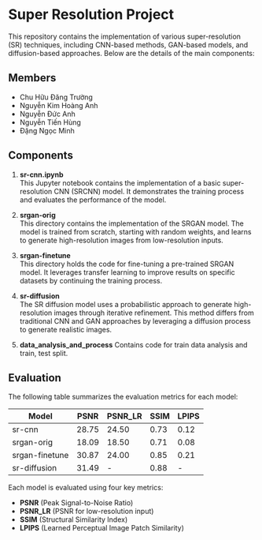 # Super Resolution Project

This repository contains the implementation of various super-resolution (SR) techniques, including CNN-based methods, GAN-based models, and diffusion-based approaches. Below are the details of the main components:

## Members
- Chu Hữu Đăng Trường
- Nguyễn Kim Hoàng Anh
- Nguyễn Đức Anh
- Nguyễn Tiến Hùng
- Đặng Ngọc Minh

## Components

1. **sr-cnn.ipynb**  
   This Jupyter notebook contains the implementation of a basic super-resolution CNN (SRCNN) model. It demonstrates the training process and evaluates the performance of the model.

2. **srgan-orig**  
   This directory contains the implementation of the SRGAN model. The model is trained from scratch, starting with random weights, and learns to generate high-resolution images from low-resolution inputs.

3. **srgan-finetune**  
   This directory holds the code for fine-tuning a pre-trained SRGAN model. It leverages transfer learning to improve results on specific datasets by continuing the training process.

4. **sr-diffusion**  
   The SR diffusion model uses a probabilistic approach to generate high-resolution images through iterative refinement. This method differs from traditional CNN and GAN approaches by leveraging a diffusion process to generate realistic images.

5. **data_analysis_and_process**
   Contains code for train data analysis and train, test split.

## Evaluation

The following table summarizes the evaluation metrics for each model:

| Model           | PSNR  | PSNR_LR | SSIM  | LPIPS |
|-----------------|-------|---------|-------|-------|
| sr-cnn          | 28.75 | 24.50   | 0.73  | 0.12  |
| srgan-orig      | 18.09 | 18.50   | 0.71  | 0.08  |
| srgan-finetune  | 30.87 | 24.00   | 0.85  | 0.21  |
| sr-diffusion    | 31.49 | -       | 0.88  | -     |

Each model is evaluated using four key metrics:
- **PSNR** (Peak Signal-to-Noise Ratio)
- **PSNR_LR** (PSNR for low-resolution input)
- **SSIM** (Structural Similarity Index)
- **LPIPS** (Learned Perceptual Image Patch Similarity)
